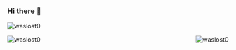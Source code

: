 ### Hi there 👋

<p align="left"> <img src="https://komarev.com/ghpvc/?username=waslost0" alt="waslost0" /></p>

<p><img align="left" src="https://github-readme-stats.vercel.app/api/top-langs/?username=waslost0&layout=compact&hide=html&hide=css" alt="waslost0" /></p>

<p>&nbsp;<img align="right" src="https://github-readme-stats.vercel.app/api?username=waslost0&show_icons=true" alt="waslost0" /></p>
